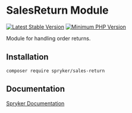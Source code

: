 # SalesReturn Module
[![Latest Stable Version](https://poser.pugx.org/spryker/sales-return/v/stable.svg)](https://packagist.org/packages/spryker/sales-return)
[![Minimum PHP Version](https://img.shields.io/badge/php-%3E%3D%207.4-8892BF.svg)](https://php.net/)

Module for handling order returns.

## Installation

```
composer require spryker/sales-return
```

## Documentation

[Spryker Documentation](https://documentation.spryker.com)
